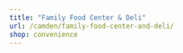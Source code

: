```yaml
---
title: "Family Food Center & Deli"
url: /camden/family-food-center-and-deli/
shop: convenience
---
```

